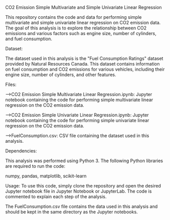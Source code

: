 CO2 Emission Simple Multivariate and Simple Univariate Linear Regression

This repository contains the code and data for performing simple multivariate and simple univariate linear regression on CO2 emission data. The goal of this analysis is to explore the relationship between CO2 emissions and various factors such as engine size, number of cylinders, and fuel consumption.

Dataset:

The dataset used in this analysis is the "Fuel Consumption Ratings" dataset provided by Natural Resources Canada. This dataset contains information on fuel consumption and CO2 emissions for various vehicles, including their engine size, number of cylinders, and other features.

Files:

-->CO2 Emission Simple Multivariate Linear Regression.ipynb: Jupyter notebook containing the code for performing simple multivariate linear regression on the CO2 emission data.

-->CO2 Emission Simple Univariate Linear Regression.ipynb: Jupyter notebook containing the code for performing simple univariate linear regression on the CO2 emission data.

-->FuelConsumption.csv: CSV file containing the dataset used in this analysis.

Dependencies:

This analysis was performed using Python 3. The following Python libraries are required to run the code:

numpy,
pandas,
matplotlib,
scikit-learn

Usage:
To use this code, simply clone the repository and open the desired Jupyter notebook file in Jupyter Notebook or JupyterLab. The code is commented to explain each step of the analysis.

The FuelConsumption.csv file contains the data used in this analysis and should be kept in the same directory as the Jupyter notebooks.
